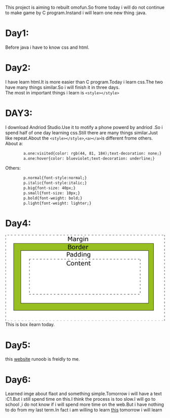 This project is aiming to rebuilt omofun.So frome today i will do not continue to make game by C program.Instand i will learn one new thing :java.  
# Day1:
Before java i have to know css and html. 
# Day2:
I have learn html.It is more easier than C program.Today i learn css.The two have many things similar.So i will finish it in three days.  
The most in important things i learn is `<style></style>`  
# DAY3:
I download Andriod Studio.Use it to motify a phone powerd by andriod .So i spend half of one day learning css.Still there are many things similar.Just like repeat.About the `<style></style>`,`<a></a>`is different frome others.<br>
About a:
``` a.one:link{color: black;text-decoration: none;}
        a.one:visited{color: rgb(44, 81, 184);text-decoration: none;}
        a.one:hover{color: blueviolet;text-decoration: underline;}
```
Others:
```body{background-image: url(run.jpg);}
        p.normal{font-style:normal;} 
        p.italic{font-style:italic;} 
        p.big{font-size: 40px;}
        p.small{font-size: 10px;}
        p.bold{font-weight: bold;}
        p.light{font-weight: lighter;}
```
# Day4:
<img src="box.png"> 
This is box ilearn today.

# Day5:
this [website](https://www.runoob.com/css/css-positioning.html) runoob is freidly to me.
# Day6:
Learned imge about flaot and something simple.Tomorrow i will have a text :C1.But i still spend time on this.I think the process is too slow.I will go to school ,i do not know if i will spend more time on the web.But i have nothing to do from my last term.In fact i am willing to learn <a href="https://www.runoob.com/css/css-navbar.html" target="_blank">this</a> tomorrow i will learn
